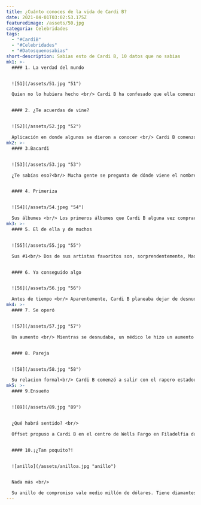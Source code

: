 ```yaml
---
title: ¿Cuánto conoces de la vida de Cardi B?
date: 2021-04-01T03:02:53.175Z
featuredimage: /assets/50.jpg
categoria: Celebridades
tags:
  - "#CardiB"
  - "#Celebridades"
  - "#Datosquenosabias"
short-description: Sabias esto de Cardi B, 10 datos que no sabias
mk1: >-
  #### 1. La verdad del mundo


  ![51](/assets/51.jpg "51")

  Quien no lo hubiera hecho <br/> Cardi B ha confesado que ella comenzó a desnudarse para escapar de la pobreza y la violencia doméstica, ya que estaba en una relación abusiva en ese momento.


  #### 2. ¿Te acuerdas de vine?


  ![52](/assets/52.jpg "52")

  Aplicación en donde algunos se dieron a conocer <br/> Cardi B comenzó a ganar publicidad en 2013 cuando muchos de sus videos comenzaron a hacerse virales en Vine e Instagram.
mk2: >-
  #### 3.Bacardi


  ![53](/assets/53.jpg "53")

  ¿Te sabías eso?<br/> Mucha gente se pregunta de dónde viene el nombre de Cardi B. Como resultado, su hermana se llama Hennessy en una referencia al coñac francés. Cardi B ha dicho: "El nombre de mi hermana, su nombre es Hennessy, entonces todos solían ser como Bacardí para mí, luego lo recorté para Cardi B".


  #### 4. Primeriza


  ![54](/assets/54.jpeg "54")

  Sus álbumes <br/> Los primeros álbumes que Cardi B alguna vez compraron fueron de Missy Elliott y Tweet. Cardi B es la primera mujer en tener cinco mejores 10 sencillos a la vez en la lista Billboard Hot R & B / Hip-Hop.
mk3: >-
  #### 5. El de ella y de muchos


  ![55](/assets/55.jpg "55")

  Sus #1<br/> Dos de sus artistas favoritos son, sorprendentemente, Madonna y Lady Gaga.


  #### 6. Ya conseguido algo


  ![56](/assets/56.jpg "56")

  Antes de tiempo <br/> Aparentemente, Cardi B planeaba dejar de desnudarse a los 25, pero lo hizo a los 23 cuando se convirtió en una personalidad de las redes sociales.
mk4: >-
  #### 7. Se operó


  ![57](/assets/57.jpg "57")

  Un aumento <br/> Mientras se desnudaba, un médico le hizo un aumento de senos.


  #### 8. Pareja


  ![58](/assets/58.jpg "58")

  Su relacion formal<br/> Cardi B comenzó a salir con el rapero estadounidense Offset en 2017. Más tarde se comprometieron en octubre.
mk5: >-
  #### 9.Ensueño 


  ![89](/assets/89.jpg "89")


  ¿Qué habrá sentido? <br/>

  Offset propuso a Cardi B en el centro de Wells Fargo en Filadelfia durante un concierto.


  #### 10.¡¿Tan poquito?!


  ![anillo](/assets/anilloa.jpg "anillo")


  Nada más <br/>

  Su anillo de compromiso vale medio millón de dólares. Tiene diamantes rosados ​​alrededor de una gran roca, y tiene forma de gota de agua.
---
```

